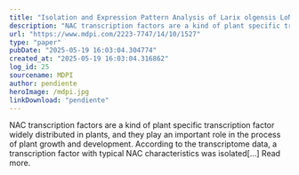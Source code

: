 ```yaml
---
title: "Isolation and Expression Pattern Analysis of Larix olgensis LoNAC5: LoNAC5 Acts as a Positive Regulator of Drought and Salt Tolerance"
description: "NAC transcription factors are a kind of plant specific transcription factor widely distributed in plants, and they play an important role in the process of plant growth and development. According to t..."
url: "https://www.mdpi.com/2223-7747/14/10/1527"
type: "paper"
pubDate: "2025-05-19 16:03:04.304774"
created_at: "2025-05-19 16:03:04.316862"
log_id: 25
sourcename: MDPI
author: pendiente
heroImage: /mdpi.jpg
linkDownload: "pendiente"
---
```


NAC transcription factors are a kind of plant specific transcription factor widely distributed in plants, and they play an important role in the process of plant growth and development. According to the transcriptome data, a transcription factor with typical NAC characteristics was isolated[...] Read more.
